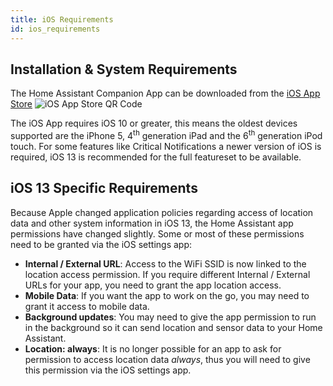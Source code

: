 ```yaml
---
title: iOS Requirements
id: ios_requirements
---
```



## Installation & System Requirements

The Home Assistant Companion App can be downloaded from the [iOS App Store](https://apps.apple.com/app/home-assistant-companion/id1099568401) 
![iOS App Store QR Code](assets/qr_ios_store.png)

The iOS App requires iOS 10 or greater, this means the oldest devices supported are the iPhone 5, 4<sup>th</sup> generation iPad and the 6<sup>th</sup> generation iPod touch. For some features like Critical Notifications a newer version of iOS is required, iOS 13 is recommended for the full featureset to be available.

## iOS 13 Specific Requirements

Because Apple changed application policies regarding access of location data and other system information in iOS 13, the Home Assistant app permissions have changed slightly. Some or most of these permissions need to be granted via the iOS settings app:

-  **Internal / External URL**: Access to the WiFi SSID is now linked to the location access permission. If you require different Internal / External URLs for your app, you need to grant the app location access.
-  **Mobile Data**: If you want the app to work on the go, you may need to grant it access to mobile data.
-  **Background updates**: You may need to give the app permission to run in the background so it can send location and sensor data to your Home Assistant.
-  **Location: always**: It is no longer possible for an app to ask for permission to access location data _always_, thus you will need to give this permission via the iOS settings app.